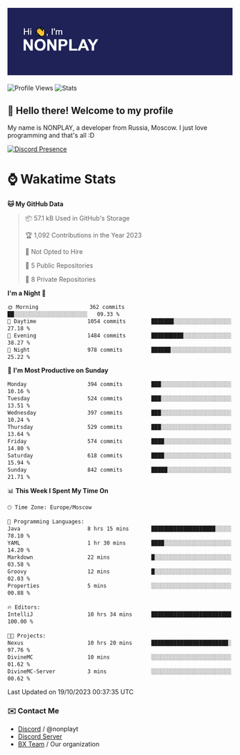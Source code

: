 ![Discord Presence](./header.png)
<br></br>
![Profile Views](https://komarev.com/ghpvc/?username=NONPLAYT&color=blue&style=for-the-badge)
![Stats](https://img.shields.io/badge/0%25-OPTIMIZED-orange?style=for-the-badge)


## :wave: Hello there! Welcome to my profile

My name is NONPLAY, a developer from Russia, Moscow. I just love programming and that's all :D

[![Discord Presence](https://lanyard.cnrad.dev/api/597087584090587177?showDisplayName=true)](https://discord.com/users/597087584090587177) 

# ⌚ Wakatime Stats

<!--START_SECTION:waka-->
**🐱 My GitHub Data** 

> 📦 57.1 kB Used in GitHub's Storage 
 > 
> 🏆 1,092 Contributions in the Year 2023
 > 
> 🚫 Not Opted to Hire
 > 
> 📜 5 Public Repositories 
 > 
> 🔑 8 Private Repositories 
 > 
**I'm a Night 🦉** 

```text
🌞 Morning                362 commits         ██░░░░░░░░░░░░░░░░░░░░░░░   09.33 % 
🌆 Daytime                1054 commits        ███████░░░░░░░░░░░░░░░░░░   27.18 % 
🌃 Evening                1484 commits        ██████████░░░░░░░░░░░░░░░   38.27 % 
🌙 Night                  978 commits         ██████░░░░░░░░░░░░░░░░░░░   25.22 % 
```
📅 **I'm Most Productive on Sunday** 

```text
Monday                   394 commits         ███░░░░░░░░░░░░░░░░░░░░░░   10.16 % 
Tuesday                  524 commits         ███░░░░░░░░░░░░░░░░░░░░░░   13.51 % 
Wednesday                397 commits         ███░░░░░░░░░░░░░░░░░░░░░░   10.24 % 
Thursday                 529 commits         ███░░░░░░░░░░░░░░░░░░░░░░   13.64 % 
Friday                   574 commits         ████░░░░░░░░░░░░░░░░░░░░░   14.80 % 
Saturday                 618 commits         ████░░░░░░░░░░░░░░░░░░░░░   15.94 % 
Sunday                   842 commits         █████░░░░░░░░░░░░░░░░░░░░   21.71 % 
```


📊 **This Week I Spent My Time On** 

```text
🕑︎ Time Zone: Europe/Moscow

💬 Programming Languages: 
Java                     8 hrs 15 mins       ████████████████████░░░░░   78.10 % 
YAML                     1 hr 30 mins        ████░░░░░░░░░░░░░░░░░░░░░   14.20 % 
Markdown                 22 mins             █░░░░░░░░░░░░░░░░░░░░░░░░   03.58 % 
Groovy                   12 mins             █░░░░░░░░░░░░░░░░░░░░░░░░   02.03 % 
Properties               5 mins              ░░░░░░░░░░░░░░░░░░░░░░░░░   00.88 % 

🔥 Editors: 
IntelliJ                 10 hrs 34 mins      █████████████████████████   100.00 % 

🐱‍💻 Projects: 
Nexus                    10 hrs 20 mins      ████████████████████████░   97.76 % 
DivineMC                 10 mins             ░░░░░░░░░░░░░░░░░░░░░░░░░   01.62 % 
DivineMC-Server          3 mins              ░░░░░░░░░░░░░░░░░░░░░░░░░   00.62 % 
```


 Last Updated on 19/10/2023 00:37:35 UTC
<!--END_SECTION:waka-->

### ✉️ Contact Me

- [Discord](https://discord.com/users/597087584090587177) / @nonplayt
- [Discord Server](https://discord.gg/p7cxhw7E2M)
- [BX Team](https://github.com/BX-Team) / Our organization
